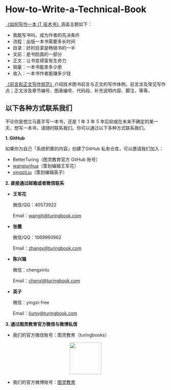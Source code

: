 # How-to-Write-a-Technical-Book
<a href="https://github.com/BetterTuring/How-to-Write-a-Technical-Book/blob/master/0-%E5%A6%82%E4%BD%95%E5%86%99%E4%BD%9C%E4%B8%80%E6%9C%AC%20IT%20%E6%8A%80%E6%9C%AF%E5%9B%BE%E4%B9%A6.md">《如何写作一本 IT 技术书》</a>涵盖主题如下：
- 我能写书吗，成为作者的先决条件
- 流程：出版一本书需要多长时间
- 目录：好的目录是畅销书的一半
- 文前：是书脸面的一部分
- 正文：让书变得富有生命力
- 销量：一本书能卖多少册
- 收入：一本书作者能赚多少钱

<a href="https://github.com/BetterTuring/How-to-Write-a-Technical-Book/blob/master/%E5%89%8D%E8%A8%80%E5%92%8C%E6%AD%A3%E6%96%87%E5%86%99%E4%BD%9C%E8%A7%84%E8%8C%83.md">《前言和正文写作规范》</a>介绍技术图书前言与正文的写作体例。前言涉及常见写作点；正文涉及章节编号、图表编号、代码段、补充说明内容、脚注，等等。

##  以下各种方式联系我们

不论你是想立马着手写一本书，还是 1 年 3 年 5 年后抑或在未来不确定的某一天，想写一本书，请随时联系我们。你可以通过以下多种方式联系我们。

**1. GitHub** 

如果你为自己「系统积累的内容」创建了GitHub 私有仓库，可以邀请我们加入：

- BetterTuring（图灵教育官方 GitHub 账号）
- <a href="https://github.com/wangjunhua">wangjunhua</a>（策划编辑王军花）
- <a href="https://github.com/yingziLiu">yingziLiu</a>（策划编辑英子）

**2. 直接通过邮箱或者微信联系**

- **王军花**

  微信/QQ：40573922

  Email：wangjh@turingbook.com

- **张霞**

  微信/QQ：1069960962

  Email：zhangx@turingbook.com

- **陈兴璐**

  微信：chengxinlu

  Email：chenxl@turingbook.com

- **英子**

  微信：yingzi-free

  Email：liumy@turingbook.com

**3. 通过图灵教育官方微信与微博私信**

- 我们的官方微信账号：图灵教育（turingbooks）
<p align="center"><img src="http://file.ituring.com.cn/Original/19055bdf0d8be63b5e1d" width=100></p>

- 我们的官方微博账号：<a href="https://weibo.com/turingbooks">图灵教育</a>
